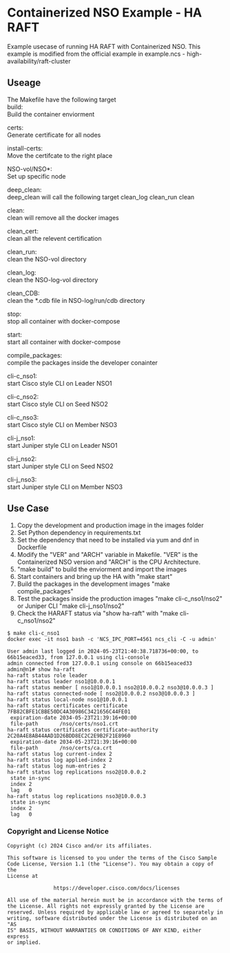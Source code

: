 # Containerized NSO Example - HA RAFT
Example usecase of running HA RAFT with Containerized NSO. This example is modified from the official example in example.ncs - high-availability/raft-cluster

## Useage
The Makefile have the following target  
build:  
Build the container enviorment  

certs:  
Generate certificate for all nodes  

install-certs:  
Move the certifcate to the right place  

NSO-vol/NSO*:  
Set up specific node  

deep_clean:   
deep_clean will call the following target 
clean_log clean_run clean  

clean:  
clean will remove all the docker images  

clean_cert:  
clean all the relevent certification  

clean_run:  
clean the NSO-vol directory

clean_log:  
clean the NSO-log-vol directory  

clean_CDB:  
clean the *.cdb file in NSO-log/run/cdb directory

stop:  
stop all container with docker-compose

start:  
start all container with docker-compose 

compile_packages:  
compile the packages inside the developer conainter  

cli-c_nso1:  
start Cisco style CLI on Leader NSO1  

cli-c_nso2:  
start Cisco style CLI on Seed NSO2  

cli-c_nso3:  
start Cisco style CLI on Member NSO3  

cli-j_nso1:  
start Juniper style CLI on Leader NSO1  

cli-j_nso2:  
start Juniper style CLI on Seed NSO2  

cli-j_nso3:  
start Juniper style CLI on Member NSO3  

## Use Case
1. Copy the development and production image in the images folder
2. Set Python dependency in requirements.txt
3. Set the dependency that need to be installed via yum and dnf in Dockerfile
4. Modify the "VER" and "ARCH" variable in Makefile. "VER" is the Containerized NSO version and "ARCH" is the CPU Architecture. 
5. "make build" to build the enviorment and import the images
6. Start containers and bring up the HA with "make start" 
7. Build the packages in the development images "make compile_packages"
8. Test the packages inside the production images "make cli-c_nso1/nso2" or Juniper CLI "make 
cli-j_nso1/nso2"
9. Check the HARAFT status via "show ha-raft" with "make cli-c_nso1/nso2"
```
$ make cli-c_nso1 
docker exec -it nso1 bash -c 'NCS_IPC_PORT=4561 ncs_cli -C -u admin'

User admin last logged in 2024-05-23T21:40:38.718736+00:00, to 66b15eaced33, from 127.0.0.1 using cli-console 
admin connected from 127.0.0.1 using console on 66b15eaced33
admin@n1# show ha-raft 
ha-raft status role leader
ha-raft status leader nso1@10.0.0.1
ha-raft status member [ nso1@10.0.0.1 nso2@10.0.0.2 nso3@10.0.0.3 ]
ha-raft status connected-node [ nso2@10.0.0.2 nso3@10.0.0.3 ]
ha-raft status local-node nso1@10.0.0.1
ha-raft status certificates certificate 7FB82CBFE1CBBE50DC4A30986C3421656C44FE01
 expiration-date 2034-05-23T21:39:16+00:00
 file-path       /nso/certs/nso1.crt
ha-raft status certificates certificate-authority 2C20A4E8AB44AAD1D26BDD8EC2C2E9B2F21E8960
 expiration-date 2034-05-23T21:39:16+00:00
 file-path       /nso/certs/ca.crt
ha-raft status log current-index 2
ha-raft status log applied-index 2
ha-raft status log num-entries 2
ha-raft status log replications nso2@10.0.0.2
 state in-sync
 index 2
 lag   0
ha-raft status log replications nso3@10.0.0.3
 state in-sync
 index 2
 lag   0
```

### Copyright and License Notice
``` 
Copyright (c) 2024 Cisco and/or its affiliates.

This software is licensed to you under the terms of the Cisco Sample
Code License, Version 1.1 (the "License"). You may obtain a copy of the
License at

               https://developer.cisco.com/docs/licenses

All use of the material herein must be in accordance with the terms of
the License. All rights not expressly granted by the License are
reserved. Unless required by applicable law or agreed to separately in
writing, software distributed under the License is distributed on an "AS
IS" BASIS, WITHOUT WARRANTIES OR CONDITIONS OF ANY KIND, either express
or implied.
``` 